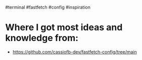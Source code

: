 #terminal
#fastfetch
#config
#inspiration

# Where I got most ideas and knowledge from:
- https://github.com/cassiofb-dev/fastfetch-config/tree/main
